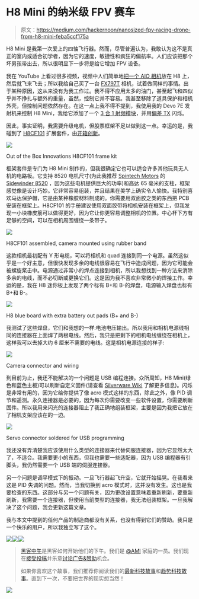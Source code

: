 # H8 Mini 的纳米级 FPV 赛车

> 原文：<https://medium.com/hackernoon/nanosized-fpv-racing-drone-from-h8-mini-feba5ccf175a>

H8 Mini 是我第一次爱上的四轴飞行器。然而，尽管普遍认为，我敢认为这不是真正的室内或适合初学者，因为它的速度，敏捷性和疯狂的偏航率。人们应该把那个坏男孩带出去，所以很明显下一步将是给它增加 FPV 设备。

我在 YouTube 上看过很多视频，视频中人们简单地[把一个 AIO 相机](https://www.youtube.com/results?search_query=h8+mini+aio+camera)放在 H8 上，然后就飞来飞去；所以我给自己买了一台 [FX797T](http://www.banggood.com/FX797T-5_8G-25mW-40CH-AV-Transmitter-With-600TVL-Camera-p-1042994.html) 相机，试着做同样的事情。出于某种原因，这从来没有为我工作过。我不得不应用太多的油门，甚至起飞和四似乎并不挣扎与额外的重量，虽然，控制它并不容易。我甚至移除了道具保护和相机外壳，但控制问题依然存在。在这一点上我不得不提到，我使用我的 Devo 7E 发射机来控制 H8 Mini，我给它添加了一个 [3 合 1 射频模块](http://www.banggood.com/CC2500-NRF24L01-A7105-Multi-RF-3-IN-1-Wireless-Module-for-DEVO-Transmitter-p-1046304.html)，并用[偏差 TX](https://www.deviationtx.com/) 闪烁。

因此，事实证明，我需要升级电机，但股票框架不足以做到这一点。幸运的是，我碰到了 [H8CF101](https://droneflux.com/product/h8cf101/) 扩展套件，由[开箱创新](http://outoftheboxinnovations.com/)。

![](img/cb00f51775f51ee52c7135048c9be7a0.png)

Out of the Box Innovations H8CF101 frame kit

框架套件是专门为 H8 Mini 制作的，但我很确定它也可以适合许多其他玩具无人机的电路板。它支持 8520 电机尺寸(为此我推荐 [Spintech Motors](https://www.spintechmotors.com/) 的 [Sidewinder 8520](https://www.spintechmotors.com/products/spintech-sidewinder-8-5x20mm) ，因为这些电机提供巨大的功率)和高达 65 毫米的支柱，框架感觉像是设计巧妙。它非常容易组装，并且结果在美学上确实令人愉快。我特别喜欢马达保护帽，它是由某种橡胶材料制成的。你需要用双面胶之类的东西把 PCB 安装在框架上。H8CF101 的手册建议使用双面胶带将相机安装在框架上，但我发现一小块橡皮筋可以做得更好，因为它让你更容易调整相机的位置。中心杆下方有足够的空间，可以在相机周围缠绕一条带子。

![](img/7dd7496c827d0de03660c980265c642e.png)

H8CF101 assembled, camera mounted using rubber band

这款相机最初配有 Y 形电缆，可以将相机和 quad 连接到同一个电源。虽然这似乎是一个好主意，但很快发现多余的电线很容易在飞行中造成问题，因为它可能会被螺旋桨击中。电源通过非常小的焊点连接到相机，所以我想找到一种方法来消除多余的电线，而不必切断或更换它们。这是因为我不喜欢非常微小的焊接工作。幸运的是，我在 H8 迷你板上发现了两个标有 B+和 B-的焊盘，电源输入焊盘也标有 B+和 B-。

![](img/42302baff2de091dbe3c7ebd561ba633.png)

H8 blue board with extra battery out pads (B+ and B-)

我测试了这些焊盘，它们和我想的一样:电池电压输出。所以我用和相机电源线相同的连接器在上面焊了两根电线。然后，我只是把剩下的相机电线缠绕在相机上，这样我可以去掉大约 6 厘米不需要的电线。这是相机电源连接的样子:

![](img/8ac2d78cc1ad70a1dc660cdc6f110787.png)

Camera connector and wiring

到目前为止，我还不能解决的一个问题是 USB 编程连接。众所周知，H8 Mini(绿色和蓝色主板)可以刷新自定义固件(请查看 [Silverware Wiki](http://sirdomsen.diskstation.me/dokuwiki/doku.php?id=start) 了解更多信息)。闪烁是非常有用的，因为它给你提供了像 acro 模式这样的东西，除此之外，像 PID 调节和遥测。永久连接器是必要的，因为每次你需要改变一些软件设置，你需要刷新固件。所以我用来闪光的连接器阻止了我正确地组装框架，主要是因为我把它放在了相机支架应该在的一边。

![](img/8155aeb5499a76cbaa767e5b524055ac.png)

Servo connector soldered for USB programming

我还没有弄清楚我应该使用什么类型的连接器来代替伺服连接器，因为它显然太大了，不适合。我需要更小的东西，但我也需要一些适配器，因为 USB 编程器有引脚头，我仍然需要一个 USB 端的伺服连接器。

另一个问题是调平模式下的振动。一旦飞行器起飞升空，它就开始摇晃。在我看来这是 PID 失调的问题。然而，当我切换到 acro 模式时，这并没有发生。这也是我要检查的东西。这部分与另一个问题有关，因为更改设置意味着重新刷新，要重新刷新，我需要一个连接器，但使用当前类型的连接器，我无法组装框架。一旦我解决了这个问题，我会更新这篇文章。

我与本文中提到的任何产品的制造商都没有关系，也没有得到它们的赞助。我只是一个快乐的用户，所以我独立写了这个。

[![](img/50ef4044ecd4e250b5d50f368b775d38.png)](http://bit.ly/HackernoonFB)[![](img/979d9a46439d5aebbdcdca574e21dc81.png)](https://goo.gl/k7XYbx)[![](img/2930ba6bd2c12218fdbbf7e02c8746ff.png)](https://goo.gl/4ofytp)

> [黑客中午](http://bit.ly/Hackernoon)是黑客如何开始他们的下午。我们是 [@AMI](http://bit.ly/atAMIatAMI) 家庭的一员。我们现在[接受投稿](http://bit.ly/hackernoonsubmission)并乐意[讨论广告&赞助](mailto:partners@amipublications.com)机会。
> 
> 如果你喜欢这个故事，我们推荐你阅读我们的[最新科技故事](http://bit.ly/hackernoonlatestt)和[趋势科技故事](https://hackernoon.com/trending)。直到下一次，不要把世界的现实想当然！

![](img/be0ca55ba73a573dce11effb2ee80d56.png)